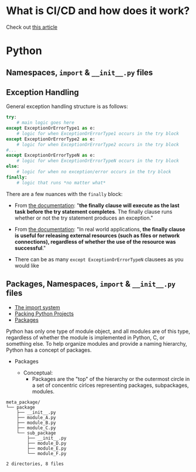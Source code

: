 # What is CI/CD and how does it work?

Check out [this article](https://semaphoreci.com/blog/cicd-pipeline)

# Python

## Namespaces, `import` & `__init__.py` files

## Exception Handling

General exception handling structure is as follows:

```python
try:
    # main logic goes here
except ExceptionOrErrorType1 as e:
    # logic for when ExceptionOrErrorType1 occurs in the try block
except ExceptionOrErrorType2 as e:
    # logic for when ExceptionOrErrorType2 occurs in the try block
#...
except ExceptionOrErrorTypeN as e:
    # logic for when ExceptionOrErrorTypeN occurs in the try block
else:
    # logic for when no exception/error occurs in the try block
finally:
    # logic that runs *no matter what* 
```

There are a few nuances with the `finally` block:
* From [the documentation](https://docs.python.org/3/tutorial/errors.html#defining-clean-up-actions): "**the finally
  clause will execute as the last task before the try statement completes**. The finally clause runs whether or not the
  try statement produces an exception."
* From [the documentation](https://docs.python.org/3/tutorial/errors.html#predefined-clean-up-actions): "In real world
  applications, **the finally clause is useful for releasing external resources (such as files or network connections),
  regardless of whether the use of the resource was successful**."

* There can be as many `except ExceptionOrErrorTypeN` clausees as you would like

## Packages, Namespaces, `import` & `__init__.py` files


* [The import system](https://docs.python.org/3/reference/import.html#regular-packages)
* [Packing Python Projects](https://packaging.python.org/tutorials/packaging-projects/#packaging-python-projects)
* [Packages](https://docs.python.org/3/tutorial/modules.html#packages)


Python has only one type of module object, and all modules are of this type, regardless of whether the module is
implemented in Python, C, or something else. To help organize modules and provide a naming hierarchy, Python has a
concept of packages.

* Packages

    * Conceptual:
        * Packages are the "top" of the hierarchy or the outermost circle in a set of concentric cirlces representing
          packages, subpackages, modules.

```
meta_package/
└── package
    ├── __init__.py
    ├── module_A.py
    ├── module_B.py
    ├── module_C.py
    └── sub_package
        ├── __init__.py
        ├── module_D.py
        ├── module_E.py
        └── module_F.py

2 directories, 8 files
```
